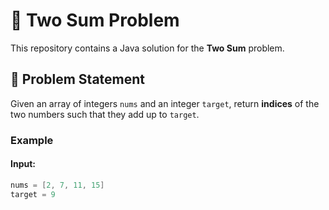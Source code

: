 # 🧮 Two Sum Problem  

This repository contains a Java solution for the **Two Sum** problem.  

## 📌 Problem Statement  
Given an array of integers `nums` and an integer `target`, return **indices** of the two numbers such that they add up to `target`.  

### **Example**  
#### **Input:**  
```java
nums = [2, 7, 11, 15]
target = 9
